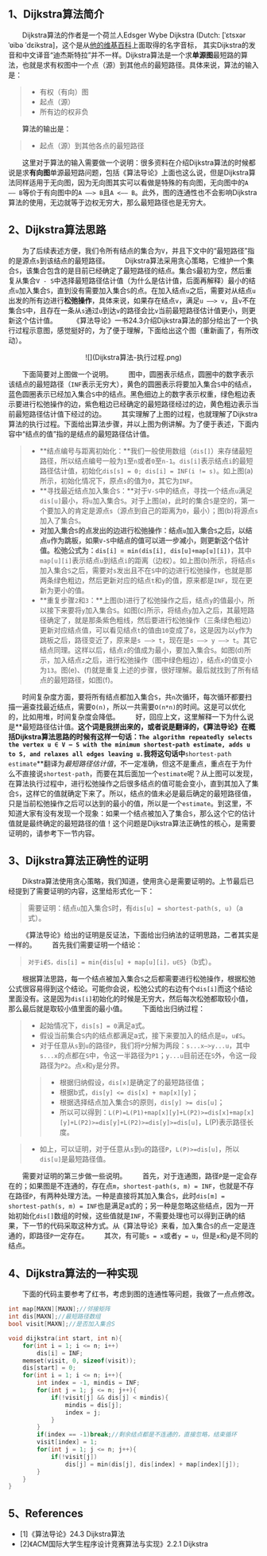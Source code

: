 ## 1、Dijkstra算法简介
&emsp;&emsp;Dijkstra算法的作者是一个荷兰人Edsger Wybe Dijkstra (Dutch: [ˈɛtsxər ˈʋibə ˈdɛikstra]，这个是从[他的维基百科](https://en.wikipedia.org/wiki/Edsger_W._Dijkstra)上面取得的名字音标，	其实Dijkstra的发音和中文译音“迪杰斯特拉”并不一样。Dijkstra算法是一个求**单源图**最短路的算法，也就是求有权图中一个点（源）到其他点的最短路径。具体来说，算法的输入是：
> * 有权（有向）图
> * 起点（源）
> * 所有边的权非负

&emsp;&emsp;算法的输出是：
> * 起点（源）到其他各点的最短路径

&emsp;&emsp;这里对于算法的输入需要做一个说明：很多资料在介绍Dijkstra算法的时候都说是求**有向图**单源最短路问题，包括《算法导论》上面也这么说，但是Dijkstra算法同样适用于无向图，因为无向图其实可以看做是特殊的有向图，无向图中的`A —— B`等价于有向图中的`A ——> B`且`A <—— B`。此外，图的连通性也不会影响Dijkstra算法的使用，无边就等于边权无穷大，那么最短路径也是无穷大。

## 2、Dijkstra算法思路
&emsp;&emsp;为了后续表述方便，我们令所有结点的集合为`V`，并且下文中的“最短路径”指的是源点`s`到该结点的最短路径。
&emsp;&emsp;Dijkstra算法采用贪心策略，它维护一个集合`S`，该集合包含的是目前已经确定了最短路径的结点。集合`S`最初为空，然后重复从集合`V - S`中选择最短路径估计值（为什么是估计值，后面再解释）最小的结点`u`加入集合`S`，直到没有需要加入集合`S`的点。在加入结点`u`之后，需要对从结点`u`出发的所有边进行**松弛操作**，具体来说，如果存在结点`v`，满足`u ——> v`，且`v`不在集合`S`中，且存在一条从`s`通过`u`到达`v`的路径会比`v`当前最短路径估计值更小，则更新这个估计值。
&emsp;&emsp;《算法导论》一书24.3介绍Dijkstra算法的部分给出了一个执行过程示意图，感觉挺好的，为了便于理解，下面给出这个图（重新画了，有所改动）。
<div align = "center">![](Dijkstra算法-执行过程.png)</div>

&emsp;&emsp;下面简要对上图做一个说明。
&emsp;&emsp;图中，圆圈表示结点，圆圈中的数字表示该结点的最短路径（`INF`表示无穷大），黄色的圆圈表示将要加入集合`S`中的结点，蓝色圆圈表示已经加入集合`S`中的结点。黑色细边上的数字表示权重，绿色粗边表示要进行松弛操作的边，紫色粗边已经确定的最短路径经过的边，黄色粗边表示当前最短路径估计值下经过的边。
&emsp;&emsp;其实理解了上图的过程，也就理解了Dijkstra算法的执行过程。下面给出算法步骤，并以上图为例讲解。为了便于表述，下面内容中“结点的值”指的是结点的最短路径估计值。
> * **结点编号与距离初始化：**我们一般使用数组（`dis[]`）来存储最短路径，所以结点编号一般为`1`至`n`或者`0`至`n-1`。`dis[i]`表示结点`i`的最短路径估计值，初始化`dis[s] = 0; dis[i] = INF(i != s)`。如上图(a)所示，初始化情况下，原点`s`的值为`0`，其它为`INF`。
> * **寻找最近结点加入集合`S`：**对于`V-S`中的结点，寻找一个结点`u`满足`dis[u]`最小，将`u`加入集合`S`。对于上图(a)，此时的集合`S`是空的，第一个要加入的肯定是源点`s`（源点到自己的距离为`0`，最小）；图(b)将源点`s`加入了集合`S`。
> * **对加入集合`S`的点发出的边进行松弛操作：**结点`u`加入集合`S`之后，以结点`u`作为跳板，如果`V-S`中结点的值可以进一步减小，则更新这个估计值。松弛公式为：**`dis[i] = min(dis[i], dis[u]+map[u][i])`**，其中`map[u][i]`表示结点`u`到结点`i`的距离（边权）。如上图(b)所示，将结点`s`加入集合`S`之后，需要对`s`发出且不在`S`中的边进行松弛操作，也就是那两条绿色粗边，然后更新对应的结点`t`和`y`的值，原来都是`INF`，现在更新为更小的值。
> * **重复步骤`2`和`3`：**上图(b)进行了松弛操作之后，结点`y`的值最小，所以接下来要将`y`加入集合`S`。如图(c)所示，将结点`y`加入之后，其最短路径确定了，就是那条紫色粗线，然后要进行松弛操作（三条绿色粗边）更新对应结点值，可以看见结点`t`的值由`10`变成了`8`，这是因为以`y`作为跳板之后，路径变近了，原来是`s ——> t`，现在是`s ——> y ——> t`。其它结点同理。这样以后，结点`z`的值成为最小，要加入集合`S`。如图(d)所示，加入结点`z`之后，进行松弛操作（图中绿色粗边），结点`x`的值变小为`13`。图(e)、(f)就是重复上述的步骤，很好理解。最后就找到了所有结点的最短路径，如图(f)。

&emsp;&emsp;时间复杂度方面，要将所有结点都加入集合`S`，共`n`次循环，每次循环都要扫描一遍查找最近结点，需要`O(n)`，所以一共需要`O(n*n)`的时间。这是可以优化的，比如用堆，时间复杂度会降低。
&emsp;&emsp;好，回应上文，这里解释一下为什么说是**最短路径估计值。**这个词是我拼出来的，或者说是翻译的，《算法导论》在概括Dijkstra算法思路的时候有这样一句话：`The algorithm repeatedly selects the vertex u ∈ V — S with the minimum shortest-path estimate, adds u to S, and relaxes all edges leaving u.`我将这句话中**`shortest-path estimate`**翻译为*最短路径估计值*，不一定准确，但这不是重点，重点在于为什么不直接说`shortest-path`，而要在其后面加一个`estimate`呢？从上图可以发现，在算法执行过程中，进行松弛操作之后很多结点的值可能会变小，直到其加入了集合`S`，这样它的值就确定下来了。所以，结点的值未必是最后确定的最短路径值，只是当前松弛操作之后可以达到的最小的值，所以是一个`estimate`。到这里，不知道大家有没有发现一个现象：如果一个结点被加入了集合`S`，那么这个它的估计值就是最终确定的最短路径的值！这个问题是Dijkstra算法正确性的核心，是需要证明的，请参考下一节内容。

## 3、Dijkstra算法正确性的证明
&emsp;&emsp;Dikstra算法使用贪心策略，我们知道，使用贪心是需要证明的。上节最后已经提到了需要证明的内容，这里给形式化一下：
> 需要证明：结点`u`加入集合`S`时，有`dis[u] = shortest-path(s, u)`（a式）。

&emsp;&emsp;《算法导论》给出的证明是反证法，下面给出归纳法的证明思路，二者其实是一样的。
&emsp;&emsp;首先我们需要证明一个结论：
> `对于i∉S，dis[i] = min{dis[u] + map[u][i]，u∈S}`（b式）。

&emsp;&emsp;根据算法思路，每一个结点被加入集合`S`之后都需要进行松弛操作，根据松弛公式很容易得到这个结论。可能你会说，松弛公式的右边有个`dis[i]`而这个结论里面没有。这是因为`dis[i]`初始化的时候是无穷大，然后每次松弛都取较小值，那么最后就是取较小值里面的最小值。
&emsp;&emsp;下面给出归纳过程：
> * 起始情况下，`dis[s] = 0`满足a式。
> * 假设当前集合`S`内的结点都满足a式，接下来要加入的结点是`u`，`u∉S`。
> * 对于任意从`s`到`u`的路径`P`，我们将`P`分解为两段：`s...x—>y...u`，其中`s...x`的点都在`S`中，令这一半路径为`P1`；`y...u`目前还在`S`外，令这一段路径为`P2`。点`x`和`y`是分界。
>> * 根据归纳假设，`dis[x]`是确定了的最短路径值；
>> * 根据b式，`dis[y] <= dis[x] + map[x][y]`；
>> * 根据选择结点加入集合`S`的原则，`dis[y] >= dis[u]`；
>> * 所以可以得到：`L(P)=L(P1)+map[x][y]+L(P2)>=dis[x]+map[x][y]+L(P2)>=dis[y]+L(P2)>=dis[y]>=dis[u]`，L(P)表示路径长度。

> * 如上，可以证明，对于任意从`s`到`u`的路径`P`，`L(P)>=dis[u]`，所以`dis[u]`是最短路径值。

&emsp;&emsp;需要对证明的第三步做一些说明。
&emsp;&emsp;首先，对于连通图，路径`P`是一定会存在的；如果图是不连通的，存在点`m`，`shortest-path(s, m) = INF`，也就是不存在路径`P`，有两种处理方法。一种是直接将其加入集合`S`，此时`dis[m] = shortest-path(s, m) = INF`也是满足a式的；另一种是忽略这些结点，因为一开始初始化`dis[]`数组的时候，这些值就是`INF`，不需要处理也可以得到正确的结果，下一节的代码采取这种方式。从《算法导论》来看，加入集合`S`的点一定是连通的，即路径`P`一定存在。
&emsp;&emsp;其次，有可能`s = x`或者`y = u`，但是`x`和`y`是不同的结点。

## 4、Dijkstra算法的一种实现
&emsp;&emsp;下面的代码主要参考了红书，考虑到图的连通性等问题，我做了一点点修改。

``` cpp
int map[MAXN][MAXN];//邻接矩阵
int dis[MAXN];//最短路径数组
bool visit[MAXN];//是否加入集合S

void dijkstra(int start, int n){
    for(int i = 1; i <= n; i++)
        dis[i] = INF;
    memset(visit, 0, sizeof(visit));
    dis[start] = 0;
    for(int i = 1; i <= n; i++){
        int index = -1, mindis = INF;
        for(int j = 1; j <= n; j++){
            if(!visit[j] && dis[j] < mindis){
                mindis = dis[j];
                index = j;
            }
        }
        if(index == -1)break;//剩余结点都是不连通的，直接忽略，结束循环
        visit[index] = 1;
        for(int j = 1; j <= n; j++){
            if(!visit[j])
                dis[j] = min(dis[j], dis[index] + map[index][j]);
        }
    }
}
```
## 5、References
* [1]《算法导论》24.3 Dijkstra算法
* [2]《ACM国际大学生程序设计竞赛算法与实现》2.2.1 Dijkstra

